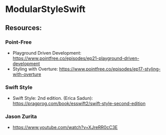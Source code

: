 # ModularStyleSwift

## Resources:

### Point-Free

* Playground Driven Development: https://www.pointfree.co/episodes/ep21-playground-driven-development
* Styling with Overture: https://www.pointfree.co/episodes/ep17-styling-with-overture

### Swift Style
* Swift Style: 2nd edition. (Erica Sadun): https://pragprog.com/book/esswift2/swift-style-second-edition


### Jason Zurita
* https://www.youtube.com/watch?v=XJreRR0cC3E
